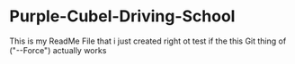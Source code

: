 # Purple-Cubel-Driving-School
This is my ReadMe File that i just created right ot test if the this Git thing of ("--Force") actually works
